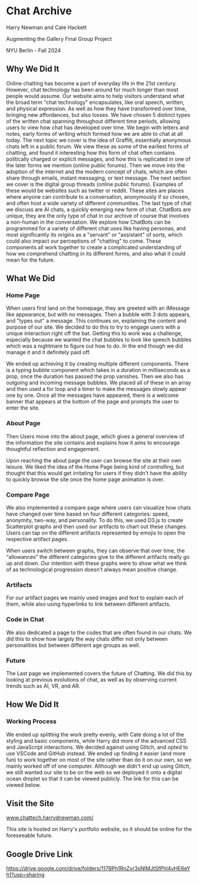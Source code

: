 # Chat Archive

Harry Newman and Cate Hackett

Augmenting the Gallery Final Group Project

NYU Berlin - Fall 2024

## Why We Did It

Online chatting has become a part of everyday life in the 21st century. However, chat technology has been around for much longer than most people would assume. Our website aims to help visitors understand what the broad term "chat technology" encapsulates, like oral speech, written, and physical expression. As well as how they have transformed over time, bringing new affordances, but also losses. We have chosen 5 distinct types of the written chat spanning throughout different time periods, allowing users to view how chat has developed over time. We begin with letters and notes, early forms of writing which formed how we are able to chat at all today. The next topic we cover is the idea of Graffiti, essentially anonymous chats left in a public forum. We view these as some of the earliest forms of chatting, and found it interesting how this form of chat often contains politically charged or explicit messages, and how this is replicated in one of the later forms we mention (online public forums). Then we move into the adoption of the internet and the modern concept of chats, which are often share through emails, instant messaging, or text message. The next section we cover is the digital group threads (online public forums). Examples of these would be websites such as twitter or reddit. These sites are places where anyone can contribute to a conversation, anonymously if so chosen, and often host a wide variety of different communities. The last type of chat we discuss are AI chats, a quickly emerging new form of chat. ChatBots are unique, they are the only type of chat in our archive of course that involves a non-human in the conversation. We explore how ChatBots can be programmed for a variety of different chat uses like having personas, and most significantly its origins as a "servant" or "assistant" of sorts, which could also impact our perceptions of "chatting" to come. These components all work together to create a complicated understanding of how we comprehend chatting in its different forms, and also what it could mean for the future.  


## What We Did

### Home Page

When users first land on the homepage, they are greeted with an iMessage like appearance, but with no messages. Then a bubble with 3 dots appears, and "types out" a message. This continues on, explaining the content and purpose of our site. We decided to do this to try to engage users with a unique interaction right off the bat. Getting this to work was a challenge, especially because we wanted the chat bubbles to look like speech bubbles which was a nightmare to figure out how to do. In the end though we did manage it and it definitely paid off.

We ended up achieving it by creating multiple different components. There is a typing bubble component which takes in a duration in milliseconds as a prop, once the duration has passed the prop vanishes. Then we also has outgoing and incoming message bubbles. We placed all of these in an array and then used a for loop and a timer to make the messages slowly appear one by one. Once all the messages have appeared, there is a welcome banner that appears at the bottom of the page and prompts the user to enter the site.

### About Page

Then Users move into the about page, which gives a general overview of the information the site contains and explains how it aims to encourage thoughtful reflection and engagement.

Upon reaching the about page the user can browse the site at their own leisure. We liked the idea of the Home Page being kind of controlling, but thought that this would get irritating for users if they didn't have the ability to quickly browse the site once the home page animation is over.

### Compare Page

We also implemented a compare page where users can visualize how chats have changed over time based on four different categories: speed, anonymity, two-way, and personality. To do this, we used D3.js to create Scatterplot graphs and then used our artifacts to chart out these changes. Users can tap on the different artifacts represented by emojis to open the respective artifact pages.

When users switch between graphs, they can observe that over time, the “allowances” the different categories give to the different artifacts really go up and down. Our intention with these graphs were to show what we think of as technological progression doesn’t always mean positive change.

### Artifacts

For our artifact pages we mainly used images and text to explain each of them, while also using hyperlinks to link between different artifacts.

### Code in Chat

We also dedicated a page to the codes that are often found in our chats. We did this to show how largely the way chats differ not only between personalities but between different age groups as well.

### Future

The Last page we implemented covers the future of Chatting. We did this by looking at previous evolutions of chat, as well as by observing current trends such as AI, VR, and AR.

## How We Did It

### Working Process

We ended up splitting the work pretty evenly, with Cate doing a lot of the styling and basic components, while Harry did more of the advanced CSS and JavaScript interactions. We decided against using Glitch, and opted to use VSCode and GitHub instead. We ended up finding it easier (and more fun) to work together on most of the site rather than do it on our own, so we mainly worked off of one computer. Although we didn't end up using Glitch, we still wanted our site to be on the web so we deployed it onto a digital ocean droplet so that it can be viewed publicly. The link for this can be viewed below.

## Visit the Site

www.chattech.harrydnewman.com/

This site is hosted on Harry's portfolio website, so it should be online for the foreseeable future.

## Google Drive Link

https://drive.google.com/drive/folders/117BPh1RnZvr3sNlMJtSfPhl4vHE6eYh1?usp=sharing

